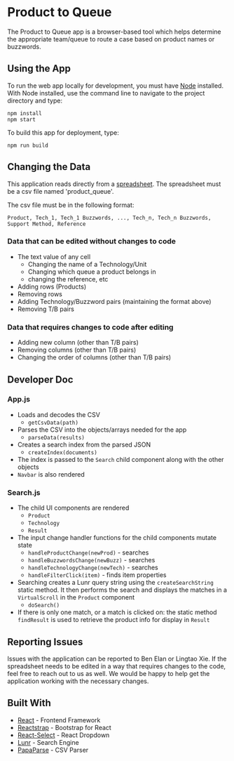 
# Product to Queue
The Product to Queue app is a browser-based tool which helps determine the appropriate team/queue to route a case based on product names or buzzwords.

## Using the App
To run the web app locally for development, you must have [Node](https://nodejs.org/en/) installed. With Node installed, use the command line to navigate to the project directory and type:
```
npm install
npm start
```
To build this app for deployment, type:
```
npm run build
```

## Changing the Data
This application reads directly from a [spreadsheet](https://github.com/benelan/product2queue/blob/master/public/data/product_queue.csv). The spreadsheet must be a csv file named 'product_queue'.

The csv file must be in the following format:
```
Product, Tech_1, Tech_1 Buzzwords, ..., Tech_n, Tech_n Buzzwords, Support Method, Reference
```

### Data that can be edited without changes to code
- The text value of any cell
	- Changing the name of a Technology/Unit
	- Changing which queue a product belongs in
	- changing the reference, etc
- Adding rows (Products)
- Removing rows
- Adding Technology/Buzzword pairs (maintaining the format above)
- Removing T/B pairs
  
### Data that requires changes to code after editing
- Adding new column (other than T/B pairs)
- Removing columns (other than T/B pairs)
- Changing the order of columns (other than T/B pairs)

## Developer Doc
### App.js
- Loads and decodes the CSV
	- ``getCsvData(path)``
- Parses the CSV into the objects/arrays needed for the app
	- ``parseData(results)``
- Creates a search index from the parsed JSON
	- ``createIndex(documents)``
- The index is passed to the ``Search`` child component along with the other objects
- ``Navbar`` is also rendered

### Search.js
- The child UI components are rendered
	- ``Product``
	- ``Technology``
	-  ``Result``
- The input change handler functions for the child components mutate state
	- ``handleProductChange(newProd)`` - searches
	- ``handleBuzzwordsChange(newBuzz)`` - searches
	- ``handleTechnologyChange(newTech)`` - searches
  - ``handleFilterClick(item)`` - finds item properties
- Searching creates a Lunr query string using the ``createSearchString`` static method. It then performs the search and displays the matches in a ``VirtualScroll`` in the ``Product`` component
  - ``doSearch()``
- If there is only one match, or a match is clicked on: the static method ``findResult`` is used to retrieve the product info for display in ``Result``

## Reporting Issues
Issues with the application can be reported to Ben Elan or Lingtao Xie. If the spreadsheet needs to be edited in a way that requires changes to the code, feel free to reach out to us as well. We would be happy to help get the application working with the necessary changes.

## Built With
* [React](https://reactjs.org/) - Frontend Framework
* [Reactstrap](https://reactstrap.github.io/) - Bootstrap for React
* [React-Select](https://react-select.com/home) - React Dropdown
* [Lunr](https://lunrjs.com/) - Search Engine
* [PapaParse](https://www.papaparse.com) - CSV Parser

